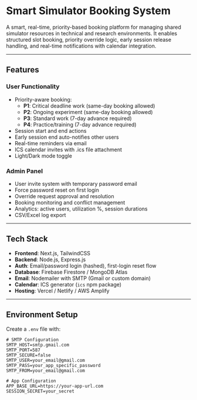 # Smart Simulator Booking System

A smart, real-time, priority-based booking platform for managing shared simulator resources in technical and research environments. It enables structured slot booking, priority override logic, early session release handling, and real-time notifications with calendar integration.

---

## Features

### User Functionality
- Priority-aware booking:
  - **P1**: Critical deadline work (same-day booking allowed)
  - **P2**: Ongoing experiment (same-day booking allowed)
  - **P3**: Standard work (7-day advance required)
  - **P4**: Practice/training (7-day advance required)
- Session start and end actions
- Early session end auto-notifies other users
- Real-time reminders via email
- ICS calendar invites with .ics file attachment
- Light/Dark mode toggle

### Admin Panel
- User invite system with temporary password email
- Force password reset on first login
- Override request approval and resolution
- Booking monitoring and conflict management
- Analytics: active users, utilization %, session durations
- CSV/Excel log export

---

## Tech Stack

- **Frontend**: Next.js, TailwindCSS
- **Backend**: Node.js, Express.js
- **Auth**: Email/password login (hashed), first-login reset flow
- **Database**: Firebase Firestore / MongoDB Atlas
- **Email**: Nodemailer with SMTP (Gmail or custom domain)
- **Calendar**: ICS generator (`ics` npm package)
- **Hosting**: Vercel / Netlify / AWS Amplify

---

## Environment Setup

Create a `.env` file with:

```env
# SMTP Configuration
SMTP_HOST=smtp.gmail.com
SMTP_PORT=587
SMTP_SECURE=false
SMTP_USER=your_email@gmail.com
SMTP_PASS=your_app_specific_password
SMTP_FROM=your_email@gmail.com

# App Configuration
APP_BASE_URL=https://your-app-url.com
SESSION_SECRET=your_secret
